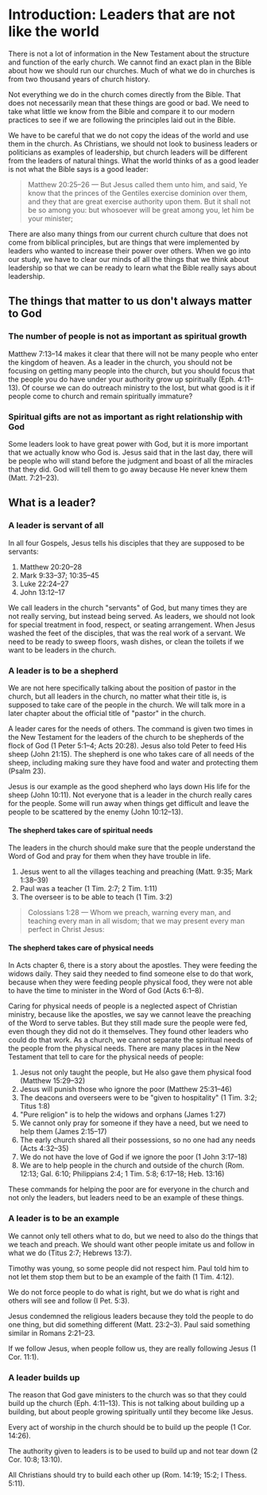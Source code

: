 # Introduction: Leaders that are not like the world

There is not a lot of information in the New Testament about the structure and function of the early church. We cannot find an exact plan in the Bible about how we should run our churches. Much of what we do in churches is from two thousand years of church history.

Not everything we do in the church comes directly from the Bible. That does not necessarily mean that these things are good or bad. We need to take what little we know from the Bible and compare it to our modern practices to see if we are following the principles laid out in the Bible.

We have to be careful that we do not copy the ideas of the world and use them in the church. As Christians, we should not look to business leaders or politicians as examples of leadership, but church leaders will be different from the leaders of natural things. What the world thinks of as a good leader is not what the Bible says is a good leader:

> Matthew 20:25–26 — But Jesus called them unto him, and said, Ye know that the princes of the Gentiles exercise dominion over them, and they that are great exercise authority upon them. But it shall not be so among you: but whosoever will be great among you, let him be your minister;

There are also many things from our current church culture that does not come from biblical principles, but are things that were implemented by leaders who wanted to increase their power over others. When we go into our study, we have to clear our minds of all the things that we think about leadership so that we can be ready to learn what the Bible really says about leadership.

<!--There is a great need for workers. Jesus said the harvest is plentiful, but the laborers are few-->

## The things that matter to us don't always matter to God

### The number of people is not as important as spiritual growth

Matthew 7:13–14 makes it clear that there will not be many people who enter the kingdom of heaven. As a leader in the church, you should not be focusing on getting many people into the church, but you should focus that the people you do have under your authority grow up spiritually (Eph. 4:11–13). Of course we can do outreach ministry to the lost, but what good is it if people come to church and remain spiritually immature?

### Spiritual gifts are not as important as right relationship with God

Some leaders look to have great power with God, but it is more important that we actually know who God is. Jesus said that in the last day, there will be people who will stand before the judgment and boast of all the miracles that they did. God will tell them to go away because He never knew them (Matt. 7:21–23).

## What is a leader?

### A leader is servant of all

In all four Gospels, Jesus tells his disciples that they are supposed to be servants:

1. Matthew 20:20–28
2. Mark 9:33–37; 10:35–45
3. Luke 22:24–27
4. John 13:12–17

We call leaders in the church "servants" of God, but many times they are not really serving, but instead being served. As leaders, we should not look for special treatment in food, respect, or seating arrangement. When Jesus washed the feet of the disciples, that was the real work of a servant. We need to be ready to sweep floors, wash dishes, or clean the toilets if we want to be leaders in the church.

### A leader is to be a shepherd

We are not here specifically talking about the position of pastor in the church, but all leaders in the church, no matter what their title is, is supposed to take care of the people in the church. We will talk more in a later chapter about the official title of "pastor" in the church.

A leader cares for the needs of others. The command is given two times in the New Testament for the leaders of the church to be shepherds of the flock of God (1 Peter 5:1–4; Acts 20:28). Jesus also told Peter to feed His sheep (John 21:15). The shepherd is one who takes care of all needs of the sheep, including making sure they have food and water and protecting them (Psalm 23).

Jesus is our example as the good shepherd who lays down His life for the sheep (John 10:11). Not everyone that is a leader in the church really cares for the people. Some will run away when things get difficult and leave the people to be scattered by the enemy (John 10:12–13).

<!--Need to expound on this more, since it very specifically talks about protecting from false doctrine:

Acts 20:28–31 (KJV 1900)
28Take heed therefore unto yourselves, and to all the flock, over the which the Holy Ghost hath made you overseers, to feed the church of God, which he hath purchased with his own blood.
29For I know this, that after my departing shall grievous wolves enter in among you, not sparing the flock.
30Also of your own selves shall men arise, speaking perverse things, to draw away disciples after them.
31Therefore watch, and remember, that by the space of three years I ceased not to warn every one night and day with tears.
-->

<!--Titus 1:9–11 (KJV 1900)
9Holding fast the faithful word as he hath been taught, that he may be able by sound doctrine both to exhort and to convince the gainsayers.
10For there are many unruly and vain talkers and deceivers, specially they of the circumcision:
11Whose mouths must be stopped, who subvert whole houses, teaching things which they ought not, for filthy lucre’s sake.
-->

#### The shepherd takes care of spiritual needs

The leaders in the church should make sure that the people understand the Word of God and pray for them when they have trouble in life.

1. Jesus went to all the villages teaching and preaching (Matt. 9:35; Mark 1:38–39)
2. Paul was a teacher (1 Tim. 2:7; 2 Tim. 1:11)
3. The overseer is to be able to teach (1 Tim. 3:2)

> Colossians 1:28 — Whom we preach, warning every man, and teaching every man in all wisdom; that we may present every man perfect in Christ Jesus:

<!--Titus 1:9 (KJV 1900)
9Holding fast the faithful word as he hath been taught, that he may be able by sound doctrine both to exhort and to convince the gainsayers.

He must protect against false doctrine-->

#### The shepherd takes care of physical needs

In Acts chapter 6, there is a story about the apostles. They were feeding the widows daily. They said they needed to find someone else to do that work, because when they were feeding people physical food, they were not able to have the time to minister in the Word of God (Acts 6:1–8).

Caring for physical needs of people is a neglected aspect of Christian ministry, because like the apostles, we say we cannot leave the preaching of the Word to serve tables. But they still made sure the people were fed, even though they did not do it themselves. They found other leaders who could do that work. As a church, we cannot separate the spiritual needs of the people from the physical needs. There are many places in the New Testament that tell to care for the physical needs of people:

1. Jesus not only taught the people, but He also gave them physical food (Matthew 15:29–32)
2. Jesus will punish those who ignore the poor (Matthew 25:31–46)
3. The deacons and overseers were to be "given to hospitality" (1 Tim. 3:2; Titus 1:8)
4. "Pure religion" is to help the widows and orphans (James 1:27)
5. We cannot only pray for someone if they have a need, but we need to help them (James 2:15–17)
6. The early church shared all their possessions, so no one had any needs (Acts 4:32–35)
7. We do not have the love of God if we ignore the poor (1 John 3:17–18)
8. We are to help people in the church and outside of the church (Rom. 12:13; Gal. 6:10; Philippians 2:4; 1 Tim. 5:8; 6:17–18; Heb. 13:16)

These commands for helping the poor are for everyone in the church and not only the leaders, but leaders need to be an example of these things.

<!--Paul taking up a collection for the poor saints in Jerusalem.-->

### A leader is to be an example

We cannot only tell others what to do, but we need to also do the things that we teach and preach. We should want other people imitate us and follow in what we do (Titus 2:7; Hebrews 13:7).

Timothy was young, so some people did not respect him. Paul told him to not let them stop them but to be an example of the faith (1 Tim. 4:12).

We do not force people to do what is right, but we do what is right and others will see and follow (I Pet. 5:3).

Jesus condemned the religious leaders because they told the people to do one thing, but did something different (Matt. 23:2–3). Paul said something similar in Romans 2:21–23.

If we follow Jesus, when people follow us, they are really following Jesus (1 Cor. 11:1).

### A leader builds up

The reason that God gave ministers to the church was so that they could build up the church (Eph. 4:11–13). This is not talking about building up a building, but about people growing spiritually until they become like Jesus.

Every act of worship in the church should be to build up the people (1 Cor. 14:26).

The authority given to leaders is to be used to build up and not tear down (2 Cor. 10:8; 13:10).

All Christians should try to build each other up (Rom. 14:19; 15:2; I Thess. 5:11).
